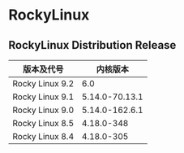 # RockyLinux


## RockyLinux Distribution Release


| 版本及代号      | 内核版本       |
| --------------- | -------------- |
| Rocky Linux 9.2 | 6.0            |
| Rocky Linux 9.1 | 5.14.0-70.13.1 |
| Rocky Linux 9.0 | 5.14.0-162.6.1 |
| Rocky Linux 8.5 | 4.18.0-348     |
| Rocky Linux 8.4 | 4.18.0-305     |
